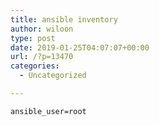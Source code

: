```yaml
---
title: ansible inventory
author: wiloon
type: post
date: 2019-01-25T04:07:07+00:00
url: /?p=13470
categories:
  - Uncategorized

---
```

<pre><code class="language-bash line-numbers">ansible_user=root
</code></pre>